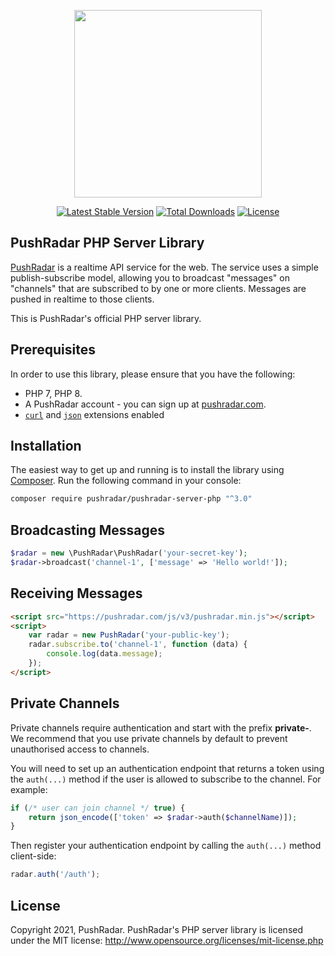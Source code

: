 <p align="center"><a href="https://pushradar.com" target="_blank"><img src="https://pushradar.com/images/logo/pushradar-logo-dark.svg" width="300"></a></p>

<p align="center">
<a href="https://packagist.org/packages/pushradar/pushradar-server-php"><img src="https://poser.pugx.org/pushradar/pushradar-php/v/stable.svg" alt="Latest Stable Version"></a>
<a href="https://packagist.org/packages/pushradar/pushradar-server-php"><img src="https://poser.pugx.org/pushradar/pushradar-php/d/total.svg" alt="Total Downloads"></a>
<a href="https://packagist.org/packages/pushradar/pushradar-server-php"><img src="https://poser.pugx.org/pushradar/pushradar-php/license.svg" alt="License"></a>
</p>

## PushRadar PHP Server Library

[PushRadar](https://pushradar.com) is a realtime API service for the web. The service uses a simple publish-subscribe model, allowing you to broadcast "messages" on "channels" that are subscribed to by one or more clients. Messages are pushed in realtime to those clients.

This is PushRadar's official PHP server library.

## Prerequisites

In order to use this library, please ensure that you have the following:

- PHP 7, PHP 8.
- A PushRadar account - you can sign up at [pushradar.com](https://pushradar.com).
- [`curl`](https://secure.php.net/manual/en/book.curl.php) and [`json`](https://secure.php.net/manual/en/book.json.php) extensions enabled

## Installation

The easiest way to get up and running is to install the library using [Composer](http://getcomposer.org/). Run the following command in your console:

```bash
composer require pushradar/pushradar-server-php "^3.0"
```

## Broadcasting Messages

```php
$radar = new \PushRadar\PushRadar('your-secret-key');
$radar->broadcast('channel-1', ['message' => 'Hello world!']);
```

## Receiving Messages

```html
<script src="https://pushradar.com/js/v3/pushradar.min.js"></script>
<script>
    var radar = new PushRadar('your-public-key');
    radar.subscribe.to('channel-1', function (data) {
        console.log(data.message);
    });
</script>
```

## Private Channels

Private channels require authentication and start with the prefix **private-**. We recommend that you use private channels by default to prevent unauthorised access to channels.

You will need to set up an authentication endpoint that returns a token using the `auth(...)` method if the user is allowed to subscribe to the channel. For example:

```php
if (/* user can join channel */ true) {
    return json_encode(['token' => $radar->auth($channelName)]);
}
```

Then register your authentication endpoint by calling the `auth(...)` method client-side:

```javascript
radar.auth('/auth');
```

## License

Copyright 2021, PushRadar. PushRadar's PHP server library is licensed under the MIT license:
http://www.opensource.org/licenses/mit-license.php